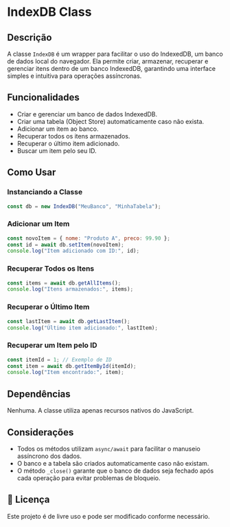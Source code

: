 # IndexDB Class

##  Descrição
A classe `IndexDB` é um wrapper para facilitar o uso do IndexedDB, um banco de dados local do navegador. Ela permite criar, armazenar, recuperar e gerenciar itens dentro de um banco IndexedDB, garantindo uma interface simples e intuitiva para operações assíncronas.

##  Funcionalidades
- Criar e gerenciar um banco de dados IndexedDB.
- Criar uma tabela (Object Store) automaticamente caso não exista.
- Adicionar um item ao banco.
- Recuperar todos os itens armazenados.
- Recuperar o último item adicionado.
- Buscar um item pelo seu ID.

##  Como Usar

###  Instanciando a Classe
```javascript
const db = new IndexDB("MeuBanco", "MinhaTabela");
```

###  Adicionar um Item
```javascript
const novoItem = { nome: "Produto A", preco: 99.90 };
const id = await db.setItem(novoItem);
console.log("Item adicionado com ID:", id);
```

###  Recuperar Todos os Itens
```javascript
const items = await db.getAllItems();
console.log("Itens armazenados:", items);
```

###  Recuperar o Último Item
```javascript
const lastItem = await db.getLastItem();
console.log("Último item adicionado:", lastItem);
```

###  Recuperar um Item pelo ID
```javascript
const itemId = 1; // Exemplo de ID
const item = await db.getItemById(itemId);
console.log("Item encontrado:", item);
```

##  Dependências
Nenhuma. A classe utiliza apenas recursos nativos do JavaScript.

##  Considerações
- Todos os métodos utilizam `async/await` para facilitar o manuseio assíncrono dos dados.
- O banco e a tabela são criados automaticamente caso não existam.
- O método `_close()` garante que o banco de dados seja fechado após cada operação para evitar problemas de bloqueio.

## 📜 Licença
Este projeto é de livre uso e pode ser modificado conforme necessário.